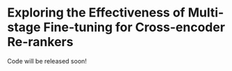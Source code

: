 # Exploring the Effectiveness of Multi-stage Fine-tuning for Cross-encoder Re-rankers

Code will be released soon!
